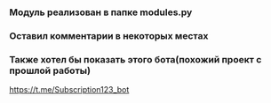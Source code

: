### Модуль реализован в папке modules.py
### Оставил комментарии в некоторых местах
### Также хотел бы показать этого бота(похожий проект с прошлой работы)
https://t.me/Subscription123_bot
